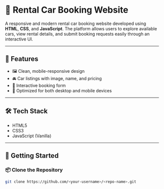 # 🚗 Rental Car Booking Website

A responsive and modern rental car booking website developed using **HTML**, **CSS**, and **JavaScript**. The platform allows users to explore available cars, view rental details, and submit booking requests easily through an interactive UI.

---

## 🌟 Features

- 🖼️ Clean, mobile-responsive design
- 🚘 Car listings with image, name, and pricing
- 📅 Interactive booking form
- 📱 Optimized for both desktop and mobile devices

---

## 🛠️ Tech Stack

- HTML5
- CSS3
- JavaScript (Vanilla)

---

## 🚀 Getting Started

### 📦 Clone the Repository

```bash
git clone https://github.com/<your-username>/<repo-name>.git

